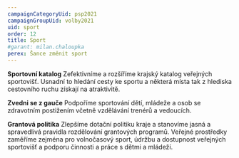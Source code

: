 ```yaml
---
campaignCategoryUid: psp2021
campaignGroupUid: volby2021
uid: sport
order: 12
title: Sport
#garant: milan.chaloupka
perex: Šance změnit sport
---
```


**Sportovní katalog**
Zefektivníme a rozšíříme krajský katalog veřejných sportovišť. Usnadní to hledání cesty ke sportu a některá místa tak z hlediska cestovního ruchu získají na atraktivitě.

**Zvedni se z gauče**
Podpoříme sportování dětí, mládeže a osob se zdravotním postižením včetně vzdělávání trenérů a vedoucích.

**Grantová politika**
Zlepšíme dotační politiku kraje a stanovíme jasná a spravedlivá pravidla rozdělování grantových programů. Veřejné prostředky zaměříme zejména pro volnočasový sport, údržbu a dostupnost veřejných sportovišť a podporu činnosti a práce s dětmi a mládeží.

